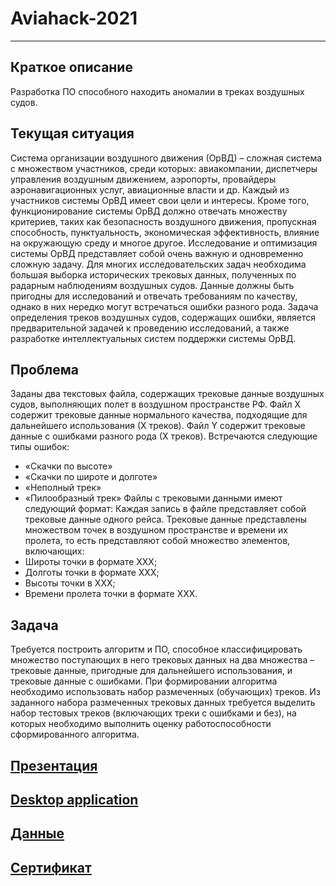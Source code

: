 # Aviahack-2021
____

## Краткое описание
Разработка ПО способного находить аномалии в треках воздушных судов.

## Текущая ситуация
Система организации воздушного движения (ОрВД) – сложная система с множеством участников, среди которых: авиакомпании, диспетчеры управления воздушным движением, аэропорты, провайдеры аэронавигационных услуг, авиационные власти и др. Каждый из участников системы ОрВД имеет свои цели и интересы. Кроме того, функционирование системы ОрВД должно отвечать множеству критериев, таких как безопасность воздушного движения, пропускная способность, пунктуальность, экономическая эффективность, влияние на окружающую среду и многое другое. 
Исследование и оптимизация системы ОрВД представляет собой очень важную и одновременно сложную задачу. Для многих исследовательских задач необходима большая выборка исторических трековых данных, полученных по радарным наблюдениям воздушных судов. Данные должны быть пригодны для исследований и отвечать требованиям по качеству, однако в них нередко могут встречаться ошибки разного рода. Задача определения треков воздушных судов, содержащих ошибки, является предварительной задачей к проведению исследований, а также разработке интеллектуальных систем поддержки системы ОрВД.

## Проблема
Заданы два текстовых файла, содержащих трековые данные воздушных судов, выполняющих полет в воздушном пространстве РФ. Файл Х содержит трековые данные нормального качества, подходящие для дальнейшего использования (Х треков). Файл Y содержит трековые данные с ошибками разного рода (Х треков). Встречаются следующие типы ошибок:
- «Скачки по высоте»
- «Скачки по широте и долготе»
- «Неполный трек»
- «Пилообразный трек»
Файлы с трековыми данными имеют следующий формат:
Каждая запись в файле представляет собой трековые данные одного рейса. Трековые данные представлены множеством точек в воздушном пространстве и времени их пролета, то есть представляют собой множество элементов, включающих:
- Широты точки в формате ХХХ;
- Долготы точки в формате ХХХ;
- Высоты точки в ХХХ;
- Времени пролета точки в формате ХХХ.

## Задача
Требуется построить алгоритм и ПО, способное классифицировать множество поступающих в него трековых данных на два множества – трековые данные, пригодные для дальнейшего использования, и трековые данные с ошибками. 
При формировании алгоритма необходимо использовать набор размеченных (обучающих) треков.
Из заданного набора размеченных трековых данных требуется выделить набор тестовых треков (включающих треки с ошибками и без), на которых необходимо выполнить оценку работоспособности сформированного алгоритма. 

## [Презентация](Hackaton.pdf)

## [Desktop application](Приложение)

## [Данные](Данные)

## [Сертификат](Certificate.pdf)

